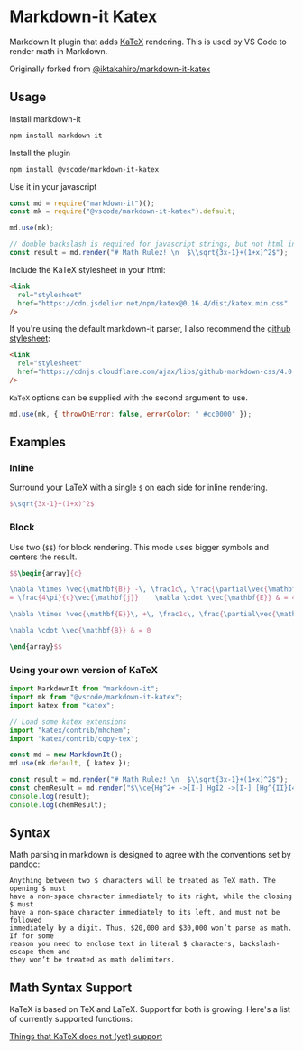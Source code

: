 # Markdown-it Katex

Markdown It plugin that adds [KaTeX](https://github.com/Khan/KaTeX) rendering. This is used by VS Code to render math in Markdown.

Originally forked from [@iktakahiro/markdown-it-katex](https://github.com/iktakahiro/markdown-it-katex)

## Usage

Install markdown-it

```bash
npm install markdown-it
```

Install the plugin

```bash
npm install @vscode/markdown-it-katex
```

Use it in your javascript

```javascript
const md = require("markdown-it")();
const mk = require("@vscode/markdown-it-katex").default;

md.use(mk);

// double backslash is required for javascript strings, but not html input
const result = md.render("# Math Rulez! \n  $\\sqrt{3x-1}+(1+x)^2$");
```

Include the KaTeX stylesheet in your html:

```html
<link
  rel="stylesheet"
  href="https://cdn.jsdelivr.net/npm/katex@0.16.4/dist/katex.min.css"
/>
```

If you're using the default markdown-it parser, I also recommend the [github stylesheet](https://github.com/sindresorhus/github-markdown-css):

```html
<link
  rel="stylesheet"
  href="https://cdnjs.cloudflare.com/ajax/libs/github-markdown-css/4.0.0/github-markdown.min.css"
/>
```

`KaTeX` options can be supplied with the second argument to use.

```javascript
md.use(mk, { throwOnError: false, errorColor: " #cc0000" });
```

## Examples

### Inline

Surround your LaTeX with a single `$` on each side for inline rendering.

```latex
$\sqrt{3x-1}+(1+x)^2$
```

### Block

Use two (`$$`) for block rendering. This mode uses bigger symbols and centers
the result.

```latex
$$\begin{array}{c}

\nabla \times \vec{\mathbf{B}} -\, \frac1c\, \frac{\partial\vec{\mathbf{E}}}{\partial t} &
= \frac{4\pi}{c}\vec{\mathbf{j}}    \nabla \cdot \vec{\mathbf{E}} & = 4 \pi \rho \\

\nabla \times \vec{\mathbf{E}}\, +\, \frac1c\, \frac{\partial\vec{\mathbf{B}}}{\partial t} & = \vec{\mathbf{0}} \\

\nabla \cdot \vec{\mathbf{B}} & = 0

\end{array}$$
```

### Using your own version of KaTeX

```js
import MarkdownIt from "markdown-it";
import mk from "@vscode/markdown-it-katex";
import katex from "katex";

// Load some katex extensions
import "katex/contrib/mhchem";
import "katex/contrib/copy-tex";

const md = new MarkdownIt();
md.use(mk.default, { katex });

const result = md.render("# Math Rulez! \n  $\\sqrt{3x-1}+(1+x)^2$");
const chemResult = md.render("$\\ce{Hg^2+ ->[I-] HgI2 ->[I-] [Hg^{II}I4]^2-}$");
console.log(result);
console.log(chemResult);
```

## Syntax

Math parsing in markdown is designed to agree with the conventions set by pandoc:

    Anything between two $ characters will be treated as TeX math. The opening $ must
    have a non-space character immediately to its right, while the closing $ must
    have a non-space character immediately to its left, and must not be followed
    immediately by a digit. Thus, $20,000 and $30,000 won’t parse as math. If for some
    reason you need to enclose text in literal $ characters, backslash-escape them and
    they won’t be treated as math delimiters.

## Math Syntax Support

KaTeX is based on TeX and LaTeX. Support for both is growing. Here's a list of
currently supported functions:

[Things that KaTeX does not (yet) support](https://github.com/KaTeX/KaTeX/wiki/Things-that-KaTeX-does-not-%28yet%29-support)
